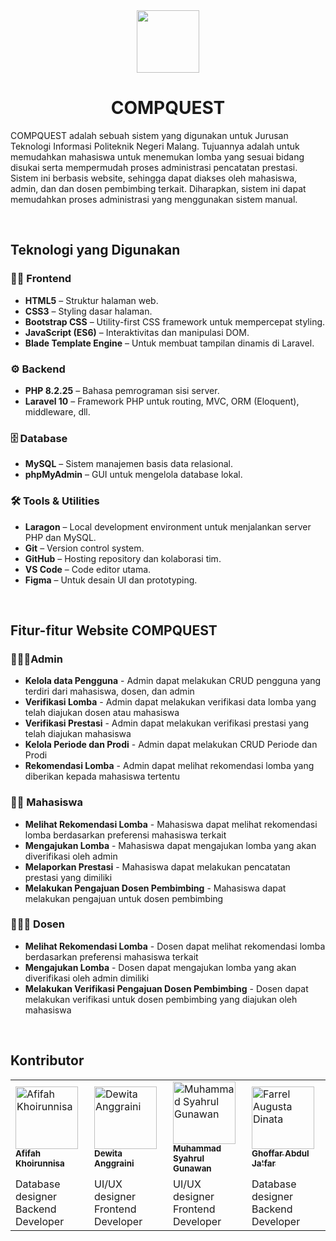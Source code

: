 <div align="center">
    <img src="public/assets/img/favicon.ico" width="100">
    <h1>COMPQUEST</h1>
</div>

COMPQUEST adalah sebuah sistem yang digunakan untuk Jurusan Teknologi Informasi Politeknik Negeri Malang. Tujuannya adalah untuk memudahkan mahasiswa untuk menemukan lomba yang sesuai bidang disukai serta mempermudah proses administrasi pencatatan prestasi. Sistem ini berbasis website, sehingga dapat diakses oleh mahasiswa, admin, dan dan dosen pembimbing terkait. Diharapkan, sistem ini dapat memudahkan proses administrasi yang menggunakan sistem manual.

<br>

## Teknologi yang Digunakan
### 👨‍💻 Frontend
- **HTML5** – Struktur halaman web.
- **CSS3** – Styling dasar halaman.
- **Bootstrap CSS** – Utility-first CSS framework untuk mempercepat styling.
- **JavaScript (ES6)** – Interaktivitas dan manipulasi DOM.
- **Blade Template Engine** – Untuk membuat tampilan dinamis di Laravel.

### ⚙️ Backend
- **PHP 8.2.25** – Bahasa pemrograman sisi server.
- **Laravel 10** – Framework PHP untuk routing, MVC, ORM (Eloquent), middleware, dll.

### 🗄️ Database
- **MySQL** – Sistem manajemen basis data relasional.
- **phpMyAdmin** – GUI untuk mengelola database lokal.

### 🛠️ Tools & Utilities
- **Laragon** – Local development environment untuk menjalankan server PHP dan MySQL.
- **Git** – Version control system.
- **GitHub** – Hosting repository dan kolaborasi tim.
- **VS Code** – Code editor utama.
- **Figma** – Untuk desain UI dan prototyping.
<br>

## Fitur-fitur Website COMPQUEST
### 👩🏻‍💻Admin
- **Kelola data Pengguna** - Admin dapat melakukan CRUD pengguna yang terdiri dari mahasiswa, dosen, dan admin
- **Verifikasi Lomba** - Admin dapat melakukan verifikasi data lomba yang telah diajukan dosen atau mahasiswa
- **Verifikasi Prestasi** - Admin dapat melakukan verifikasi prestasi yang telah diajukan mahasiswa
- **Kelola Periode dan Prodi** - Admin dapat melakukan CRUD Periode dan Prodi
- **Rekomendasi Lomba** - Admin dapat melihat rekomendasi lomba yang diberikan kepada mahasiswa tertentu

### 🧒🏻 Mahasiswa 
- **Melihat Rekomendasi Lomba** - Mahasiswa dapat melihat rekomendasi lomba berdasarkan preferensi mahasiswa terkait
- **Mengajukan Lomba** - Mahasiswa dapat mengajukan lomba yang akan diverifikasi oleh admin
- **Melaporkan Prestasi** - Mahasiswa dapat melakukan pencatatan prestasi yang dimiliki
- **Melakukan Pengajuan Dosen Pembimbing** - Mahasiswa dapat melakukan pengajuan untuk dosen pembimbing 

### 👨🏻‍🏫 Dosen
- **Melihat Rekomendasi Lomba** - Dosen dapat melihat rekomendasi lomba berdasarkan preferensi mahasiswa terkait
- **Mengajukan Lomba** - Dosen dapat mengajukan lomba yang akan diverifikasi oleh admin
dimiliki
- **Melakukan Verifikasi Pengajuan Dosen Pembimbing** - Dosen dapat melakukan verifikasi untuk dosen pembimbing yang diajukan oleh mahasiswa 

<br>

## Kontributor
<div style="text-align: center;">
    <table style="margin: 0 auto;">
        <tr>
            <td width="110px">
                <a href="https://github.com/afifahnisa17">
                    <img src="https://avatars.githubusercontent.com/u/143988656?v=4?s=100" width="100px;" alt="Afifah Khoirunnisa"/><br />
                    <sub><b>Afifah Khoirunnisa</b></sub>
                </a>
            </td>
            <td width="110px">
                <a href="https://github.com/DewitaA12">
                    <img src="https://avatars.githubusercontent.com/u/144205378?v=4?s=100" width="100px" alt="Dewita Anggraini"/><br />
                    <sub><b>Dewita Anggraini</b></sub>
                </a>
            </td>
            <td width="110px">
                <a href="https://github.com/Syahru1">
                    <img src="https://avatars.githubusercontent.com/u/142819220?v=4" width="100px" alt="Muhammad Syahrul Gunawan"/><br />
                    <sub><b>Muhammad Syahrul Gunawan</b></sub>
                </a>
            </td>
            <td width="110px">
                <a href="https://github.com/GhoffarFitassin">
                    <img src="https://avatars.githubusercontent.com/u/94547023?v=4" width="100px" alt="Farrel Augusta Dinata"/><br/>
                    <sub><b>Ghoffar Abdul Ja'far</b></sub>
                </a>
            </td>
        </tr>
        <tr>
            <td>Database designer <br>Backend Developer</td>
            <td>UI/UX designer<br>Frontend Developer</td>
            <td>UI/UX designer<br>Frontend Developer</td>
            <td>Database designer<br> Backend Developer</td>
        </tr>
    </table>
</div>

